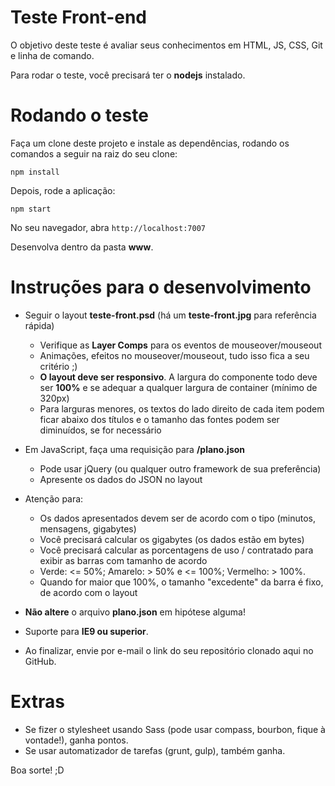 # Teste Front-end

O objetivo deste teste é avaliar seus conhecimentos em HTML, JS, CSS, Git e linha de comando.

Para rodar o teste, você precisará ter o **nodejs** instalado.

# Rodando o teste

Faça um clone deste projeto e instale as dependências, rodando os comandos a seguir na raiz do seu clone:

`npm install`

Depois, rode a aplicação:

`npm start`

No seu navegador, abra `http://localhost:7007`

Desenvolva dentro da pasta **www**.

# Instruções para o desenvolvimento

- Seguir o layout **teste-front.psd** (há um **teste-front.jpg** para referência rápida)
    + Verifique as **Layer Comps** para os eventos de mouseover/mouseout
    + Animações, efeitos no mouseover/mouseout, tudo isso fica a seu critério ;)
    + **O layout deve ser responsivo**. A largura do componente todo deve ser **100%** e se adequar a qualquer largura de container (mínimo de 320px)
    + Para larguras menores, os textos do lado direito de cada item podem ficar abaixo dos títulos e o tamanho das fontes podem ser diminuídos, se for necessário

- Em JavaScript, faça uma requisição para **/plano.json**
    + Pode usar jQuery (ou qualquer outro framework de sua preferência)
    + Apresente os dados do JSON no layout

- Atenção para:
    + Os dados apresentados devem ser de acordo com o tipo (minutos, mensagens, gigabytes)
    + Você precisará calcular os gigabytes (os dados estão em bytes)
    + Você precisará calcular as porcentagens de uso / contratado para exibir as barras com tamanho de acordo
    + Verde: <= 50%; Amarelo: > 50% e <= 100%; Vermelho: > 100%.
    + Quando for maior que 100%, o tamanho "excedente" da barra é fixo, de acordo com o layout

- **Não altere** o arquivo **plano.json** em hipótese alguma!

- Suporte para **IE9 ou superior**.

- Ao finalizar, envie por e-mail o link do seu repositório clonado aqui no GitHub.

# Extras

- Se fizer o stylesheet usando Sass (pode usar compass, bourbon, fique à vontade!), ganha pontos.
- Se usar automatizador de tarefas (grunt, gulp), também ganha.

Boa sorte! ;D
